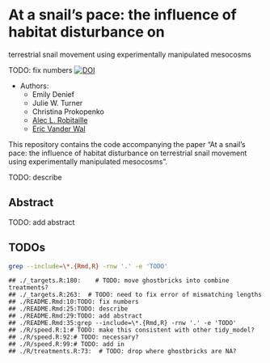 
# At a snail’s pace: the influence of habitat disturbance on

terrestrial snail movement using experimentally manipulated mesocosms

TODO: fix numbers
[![DOI](https://zenodo.org/badge/ZZZ.svg)](https://zenodo.org/badge/latestdoi/ZZZ)

-   Authors:
    -   Emily Denief
    -   Julie W. Turner
    -   Christina Prokopenko
    -   [Alec L. Robitaille](http://robitalec.ca)
    -   [Eric Vander Wal](http://weel.gitlab.io)

This repository contains the code accompanying the paper “At a snail’s
pace: the influence of habitat disturbance on terrestrial snail movement
using experimentally manipulated mesocosms”.

TODO: describe

## Abstract

TODO: add abstract

## TODOs

``` bash
grep --include=\*.{Rmd,R} -rnw '.' -e 'TODO'
```

    ## ./_targets.R:180:    # TODO: move ghostbricks into combine treatments?
    ## ./_targets.R:263:  # TODO: need to fix error of mismatching lengths
    ## ./README.Rmd:10:TODO: fix numbers
    ## ./README.Rmd:25:TODO: describe 
    ## ./README.Rmd:29:TODO: add abstract
    ## ./README.Rmd:35:grep --include=\*.{Rmd,R} -rnw '.' -e 'TODO'
    ## ./R/speed.R:1:# TODO: make this consistent with other tidy_model?
    ## ./R/speed.R:92:# TODO: necessary?
    ## ./R/speed.R:99:# TODO: add in
    ## ./R/treatments.R:73:  # TODO: drop where ghostbricks are NA?
